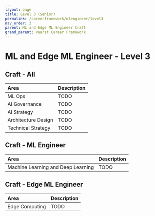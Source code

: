 ```yaml
---
layout: page
title: Level 3 (Senior)
permalink: /careerframework/mlengineer/level3
nav_order: 3
parent: ML and Edge ML Engineer Craft
grand_parent: Vaarst Career Framework
---
```


# ML and Edge ML Engineer - Level 3

## Craft - All

|Area          | Description       |
|:-------------|:------------------|
| ML Ops | TODO |
| AI Governance | TODO |
| AI Strategy | TODO |
| Architecture Design | TODO |
| Technical Strategy | TODO |


## Craft - ML Engineer

|Area          | Description       |
|:-------------|:------------------|
| Machine Learning and Deep Learning | TODO |

## Craft - Edge ML Engineer

|Area          | Description       |
|:-------------|:------------------|
| Edge Computing | TODO |